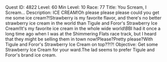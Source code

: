 Quest ID: 4822
Level: 60
Min Level: 10
Race: 77
Title: You Scream, I Scream...
Description: ICE CREAM!Oh please please please could you get me some ice cream?!Strawberry is my favorite flavor, and there's no better strawberry ice cream in the world than Tigule and Foror's Strawberry Ice Cream!It's my favorite ice cream in the whole wide world!$B$BI had it once a long time ago when I was at the Shimmering Flats race track, but I heard that they might be selling them in town now!Please?Pretty please?With Tigule and Foror's Strawberry Ice Cream on top??!?!
Objective: Get some Strawberry Ice Cream for your ward.The lad seems to prefer Tigule and Foror's brand ice cream.
